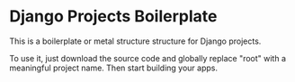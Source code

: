 # Django Projects Boilerplate

This is a boilerplate or metal structure structure for Django projects.

To use it, just download the source code and globally replace "root" with a meaningful project name. Then start building your apps.